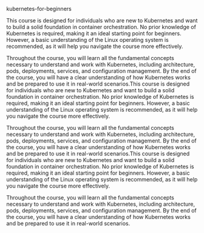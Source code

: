 kubernetes-for-beginners


This course is designed for individuals who are new to Kubernetes and want to build a solid foundation in container orchestration. No prior knowledge of Kubernetes is required, making it an ideal starting point for beginners. However, a basic understanding of the Linux operating system is recommended, as it will help you navigate the course more effectively.

Throughout the course, you will learn all the fundamental concepts necessary to understand and work with Kubernetes, including architecture, pods, deployments, services, and configuration management. By the end of the course, you will have a clear understanding of how Kubernetes works and be prepared to use it in real-world scenarios.This course is designed for individuals who are new to Kubernetes and want to build a solid foundation in container orchestration. No prior knowledge of Kubernetes is required, making it an ideal starting point for beginners. However, a basic understanding of the Linux operating system is recommended, as it will help you navigate the course more effectively.

Throughout the course, you will learn all the fundamental concepts necessary to understand and work with Kubernetes, including architecture, pods, deployments, services, and configuration management. By the end of the course, you will have a clear understanding of how Kubernetes works and be prepared to use it in real-world scenarios.This course is designed for individuals who are new to Kubernetes and want to build a solid foundation in container orchestration. No prior knowledge of Kubernetes is required, making it an ideal starting point for beginners. However, a basic understanding of the Linux operating system is recommended, as it will help you navigate the course more effectively.

Throughout the course, you will learn all the fundamental concepts necessary to understand and work with Kubernetes, including architecture, pods, deployments, services, and configuration management. By the end of the course, you will have a clear understanding of how Kubernetes works and be prepared to use it in real-world scenarios.
